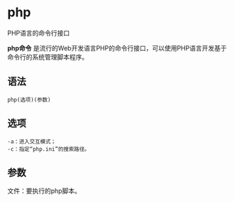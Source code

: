 php
===

PHP语言的命令行接口


**php命令** 是流行的Web开发语言PHP的命令行接口，可以使用PHP语言开发基于命令行的系统管理脚本程序。

##  语法

```
php(选项)(参数)
```

##  选项

```
-a：进入交互模式；
-c：指定“php.ini”的搜索路径。
```

##  参数

文件：要执行的php脚本。


